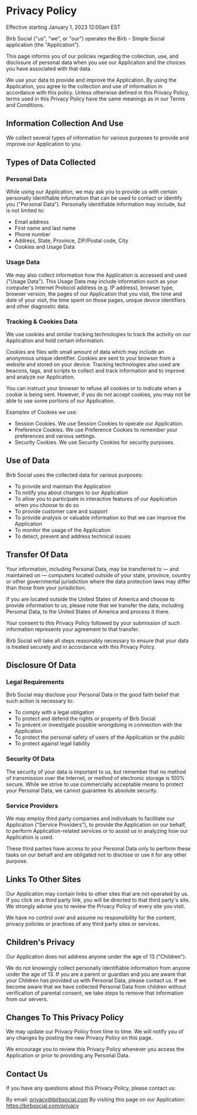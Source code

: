 # Privacy Policy

Effective starting January 1, 2023 12:00am EST

Birb Social ("us", "we", or "our") operates the Birb - Simple Social application (the "Application").

This page informs you of our policies regarding the collection, use, and disclosure of personal data when you use our Application and the choices you have associated with that data.

We use your data to provide and improve the Application. By using the Application, you agree to the collection and use of information in accordance with this policy. Unless otherwise defined in this Privacy Policy, terms used in this Privacy Policy have the same meanings as in our Terms and Conditions.

## Information Collection And Use

We collect several types of information for various purposes to provide and improve our Application to you.

## Types of Data Collected

### Personal Data

While using our Application, we may ask you to provide us with certain personally identifiable information that can be used to contact or identify you ("Personal Data"). Personally identifiable information may include, but is not limited to:

- Email address
- First name and last name
- Phone number
- Address, State, Province, ZIP/Postal code, City
- Cookies and Usage Data

### Usage Data

We may also collect information how the Application is accessed and used ("Usage Data"). This Usage Data may include information such as your computer's Internet Protocol address (e.g. IP address), browser type, browser version, the pages of our Application that you visit, the time and date of your visit, the time spent on those pages, unique device identifiers and other diagnostic data.

### Tracking & Cookies Data

We use cookies and similar tracking technologies to track the activity on our Application and hold certain information.

Cookies are files with small amount of data which may include an anonymous unique identifier. Cookies are sent to your browser from a website and stored on your device. Tracking technologies also used are beacons, tags, and scripts to collect and track information and to improve and analyze our Application.

You can instruct your browser to refuse all cookies or to indicate when a cookie is being sent. However, if you do not accept cookies, you may not be able to use some portions of our Application.

Examples of Cookies we use:

- Session Cookies. We use Session Cookies to operate our Application.
- Preference Cookies. We use Preference Cookies to remember your preferences and various settings.
- Security Cookies. We use Security Cookies for security purposes.

## Use of Data

Birb Social uses the collected data for various purposes:

- To provide and maintain the Application
- To notify you about changes to our Application
- To allow you to participate in interactive features of our Application when you choose to do so
- To provide customer care and support
- To provide analysis or valuable information so that we can improve the Application
- To monitor the usage of the Application
- To detect, prevent and address technical issues

## Transfer Of Data

Your information, including Personal Data, may be transferred to — and maintained on — computers located outside of your state, province, country or other governmental jurisdiction where the data protection laws may differ than those from your jurisdiction.

If you are located outside the United States of America and choose to provide information to us, please note that we transfer the data, including Personal Data, to the United States of America and process it there.

Your consent to this Privacy Policy followed by your submission of such information represents your agreement to that transfer.

Birb Social will take all steps reasonably necessary to ensure that your data is treated securely and in accordance with this Privacy Policy.

## Disclosure Of Data

### Legal Requirements

Birb Social may disclose your Personal Data in the good faith belief that such action is necessary to:

- To comply with a legal obligation
- To protect and defend the rights or property of Birb Social
- To prevent or investigate possible wrongdoing in connection with the Application
- To protect the personal safety of users of the Application or the public
- To protect against legal liability

### Security Of Data

The security of your data is important to us, but remember that no method of transmission over the Internet, or method of electronic storage is 100% secure. While we strive to use commercially acceptable means to protect your Personal Data, we cannot guarantee its absolute security.

### Service Providers

We may employ third party companies and individuals to facilitate our Application ("Service Providers"), to provide the Application on our behalf, to perform Application-related services or to assist us in analyzing how our Application is used.

These third parties have access to your Personal Data only to perform these tasks on our behalf and are obligated not to disclose or use it for any other purpose.

## Links To Other Sites

Our Application may contain links to other sites that are not operated by us. If you click on a third party link, you will be directed to that third party's site. We strongly advise you to review the Privacy Policy of every site you visit.

We have no control over and assume no responsibility for the content, privacy policies or practices of any third party sites or services.

## Children's Privacy

Our Application does not address anyone under the age of 13 ("Children").

We do not knowingly collect personally identifiable information from anyone under the age of 13. If you are a parent or guardian and you are aware that your Children has provided us with Personal Data, please contact us. If we become aware that we have collected Personal Data from children without verification of parental consent, we take steps to remove that information from our servers.

## Changes To This Privacy Policy

We may update our Privacy Policy from time to time. We will notify you of any changes by posting the new Privacy Policy on this page.

We encourage you to review this Privacy Policy whenever you access the Application or prior to providing any Personal Data.

## Contact Us

If you have any questions about this Privacy Policy, please contact us:

By email: privacy@birbsocial.com
By visiting this page on our Application: https://birbsocial.com/privacy